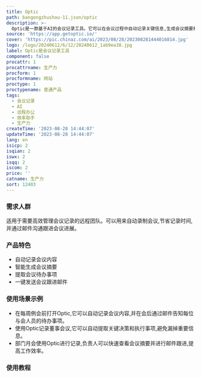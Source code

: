 ```yaml
---
title: Optic
path: bangongzhushou-11.json/optic
description: >-
  Optic是一款基于AI的会议记录工具。它可以在会议过程中自动记录关键信息,生成会议摘要和待办事项,并可以一键发送会议跟进邮件。它整合了文字识别、语音识别和自然语言处理技术,可以准确捕捉会议内容。主要功能包括:自动记录会议,一键生成会议摘要,智能提取待办事项,一键发送会议跟进邮件等。适用于需要高效管理会议记录的团队。它可以节省大量会议记录时间,提升工作效率,是远程协作办公必备工具。
source: 'https://app.getoptic.io/'
cover: 'https://pic.chinaz.com/ai/2023/08/28/202308281444016814.jpg'
logo: /logo/20240612/6/12/20240612_1ab9ea38.jpg
label: Optic是会议记录工具
component: false
procattr: 1
procattrname: 生产力
procform: 1
procformname: 网站
proctype: 1
proctypename: 普通产品
tags:
  - 会议记录
  - AI
  - 远程办公
  - 效率助手
  - 生产力
createTime: '2023-08-28 14:44:07'
updateTime: '2023-08-28 14:44:07'
lang: en
isicp: 2
isqian: 2
iswx: 2
isqq: 2
iscom: 2
price: ''
catname: 生产力
sort: 12403
---
```




### 需求人群
适用于需要高效管理会议记录的远程团队。可以用来自动录制会议,节省记录时间,并通过邮件沟通跟进会议进展。

### 产品特色
- 自动记录会议内容
- 智能生成会议摘要
- 提取会议待办事项
- 一键发送会议跟进邮件

### 使用场景示例
- 在每周例会前打开Optic,它可以自动记录会议内容,并在会后通过邮件告知每位与会人员的待办事项。
- 使用Optic记录董事会议,它可以自动提取关键决策和执行事项,避免漏掉重要信息。
- 部门月会使用Optic进行记录,负责人可以快速查看会议摘要并进行邮件跟进,提高工作效率。

### 使用教程


  
